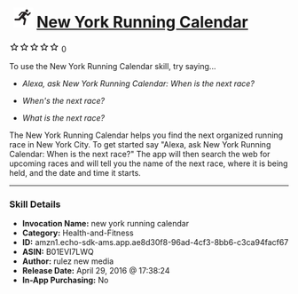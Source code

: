# &nbsp;<img src="skill_icon" alt="New York Running Calendar icon" width="36"> [New York Running Calendar](http://alexa.amazon.com/#skills/amzn1.echo-sdk-ams.app.ae8d30f8-96ad-4cf3-8bb6-c3ca94facf67)
![0 stars](../../images/ic_star_border_black_18dp_1x.png)![0 stars](../../images/ic_star_border_black_18dp_1x.png)![0 stars](../../images/ic_star_border_black_18dp_1x.png)![0 stars](../../images/ic_star_border_black_18dp_1x.png)![0 stars](../../images/ic_star_border_black_18dp_1x.png) 0

To use the New York Running Calendar skill, try saying...

* *Alexa, ask New York Running Calendar: When is the next race?*

* *When's the next race?*

* *What is the next race?*

The New York Running Calendar helps you find the next organized running race in New York City.  To get started say "Alexa, ask New York Running Calendar: When is the next race?"  The app will then search the web for upcoming races and will tell you the name of the next race, where it is being held, and the date and time it starts.

***

### Skill Details

* **Invocation Name:** new york running calendar
* **Category:** Health-and-Fitness
* **ID:** amzn1.echo-sdk-ams.app.ae8d30f8-96ad-4cf3-8bb6-c3ca94facf67
* **ASIN:** B01EVI7LWQ
* **Author:** rulez new media
* **Release Date:** April 29, 2016 @ 17:38:24
* **In-App Purchasing:** No
